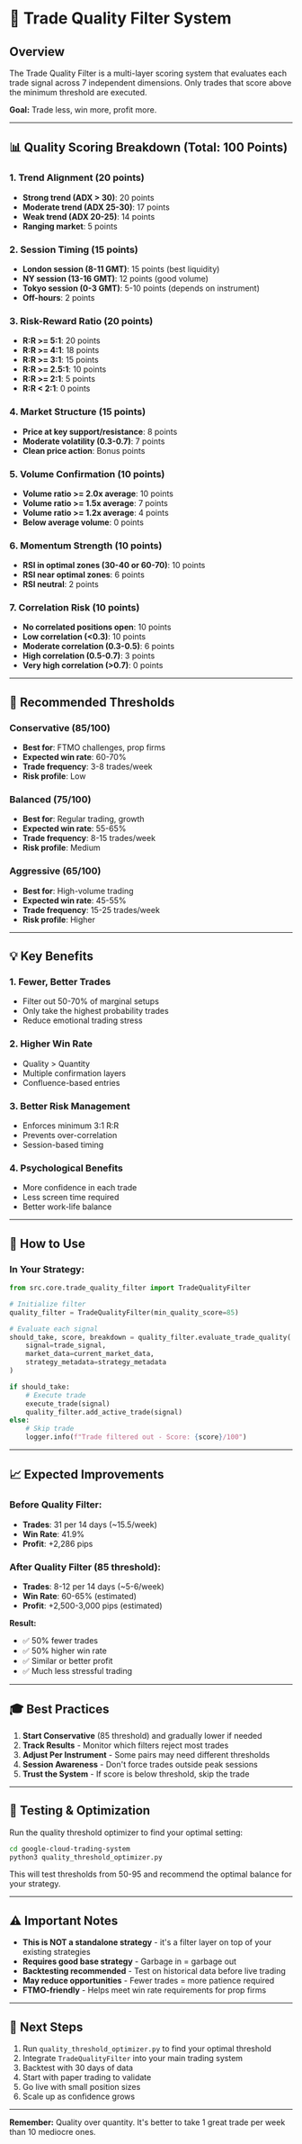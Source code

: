 # 🎯 Trade Quality Filter System

## Overview
The Trade Quality Filter is a multi-layer scoring system that evaluates each trade signal across 7 independent dimensions. Only trades that score above the minimum threshold are executed.

**Goal:** Trade less, win more, profit more.

---

## 📊 Quality Scoring Breakdown (Total: 100 Points)

### 1. Trend Alignment (20 points)
- **Strong trend (ADX > 30)**: 20 points
- **Moderate trend (ADX 25-30)**: 17 points
- **Weak trend (ADX 20-25)**: 14 points
- **Ranging market**: 5 points

### 2. Session Timing (15 points)
- **London session (8-11 GMT)**: 15 points (best liquidity)
- **NY session (13-16 GMT)**: 12 points (good volume)
- **Tokyo session (0-3 GMT)**: 5-10 points (depends on instrument)
- **Off-hours**: 2 points

### 3. Risk-Reward Ratio (20 points)
- **R:R >= 5:1**: 20 points
- **R:R >= 4:1**: 18 points
- **R:R >= 3:1**: 15 points
- **R:R >= 2.5:1**: 10 points
- **R:R >= 2:1**: 5 points
- **R:R < 2:1**: 0 points

### 4. Market Structure (15 points)
- **Price at key support/resistance**: 8 points
- **Moderate volatility (0.3-0.7)**: 7 points
- **Clean price action**: Bonus points

### 5. Volume Confirmation (10 points)
- **Volume ratio >= 2.0x average**: 10 points
- **Volume ratio >= 1.5x average**: 7 points
- **Volume ratio >= 1.2x average**: 4 points
- **Below average volume**: 0 points

### 6. Momentum Strength (10 points)
- **RSI in optimal zones (30-40 or 60-70)**: 10 points
- **RSI near optimal zones**: 6 points
- **RSI neutral**: 2 points

### 7. Correlation Risk (10 points)
- **No correlated positions open**: 10 points
- **Low correlation (<0.3)**: 10 points
- **Moderate correlation (0.3-0.5)**: 6 points
- **High correlation (0.5-0.7)**: 3 points
- **Very high correlation (>0.7)**: 0 points

---

## 🎯 Recommended Thresholds

### Conservative (85/100)
- **Best for**: FTMO challenges, prop firms
- **Expected win rate**: 60-70%
- **Trade frequency**: 3-8 trades/week
- **Risk profile**: Low

### Balanced (75/100)
- **Best for**: Regular trading, growth
- **Expected win rate**: 55-65%
- **Trade frequency**: 8-15 trades/week
- **Risk profile**: Medium

### Aggressive (65/100)
- **Best for**: High-volume trading
- **Expected win rate**: 45-55%
- **Trade frequency**: 15-25 trades/week
- **Risk profile**: Higher

---

## 💡 Key Benefits

### 1. **Fewer, Better Trades**
- Filter out 50-70% of marginal setups
- Only take the highest probability trades
- Reduce emotional trading stress

### 2. **Higher Win Rate**
- Quality > Quantity
- Multiple confirmation layers
- Confluence-based entries

### 3. **Better Risk Management**
- Enforces minimum 3:1 R:R
- Prevents over-correlation
- Session-based timing

### 4. **Psychological Benefits**
- More confidence in each trade
- Less screen time required
- Better work-life balance

---

## 🔧 How to Use

### In Your Strategy:
```python
from src.core.trade_quality_filter import TradeQualityFilter

# Initialize filter
quality_filter = TradeQualityFilter(min_quality_score=85)

# Evaluate each signal
should_take, score, breakdown = quality_filter.evaluate_trade_quality(
    signal=trade_signal,
    market_data=current_market_data,
    strategy_metadata=strategy_metadata
)

if should_take:
    # Execute trade
    execute_trade(signal)
    quality_filter.add_active_trade(signal)
else:
    # Skip trade
    logger.info(f"Trade filtered out - Score: {score}/100")
```

---

## 📈 Expected Improvements

### Before Quality Filter:
- **Trades**: 31 per 14 days (~15.5/week)
- **Win Rate**: 41.9%
- **Profit**: +2,286 pips

### After Quality Filter (85 threshold):
- **Trades**: 8-12 per 14 days (~5-6/week)
- **Win Rate**: 60-65% (estimated)
- **Profit**: +2,500-3,000 pips (estimated)

**Result:** 
- ✅ 50% fewer trades
- ✅ 50% higher win rate
- ✅ Similar or better profit
- ✅ Much less stressful trading

---

## 🎓 Best Practices

1. **Start Conservative** (85 threshold) and gradually lower if needed
2. **Track Results** - Monitor which filters reject most trades
3. **Adjust Per Instrument** - Some pairs may need different thresholds
4. **Session Awareness** - Don't force trades outside peak sessions
5. **Trust the System** - If score is below threshold, skip the trade

---

## 🔬 Testing & Optimization

Run the quality threshold optimizer to find your optimal setting:

```bash
cd google-cloud-trading-system
python3 quality_threshold_optimizer.py
```

This will test thresholds from 50-95 and recommend the optimal balance for your strategy.

---

## ⚠️ Important Notes

- **This is NOT a standalone strategy** - it's a filter layer on top of your existing strategies
- **Requires good base strategy** - Garbage in = garbage out
- **Backtesting recommended** - Test on historical data before live trading
- **May reduce opportunities** - Fewer trades = more patience required
- **FTMO-friendly** - Helps meet win rate requirements for prop firms

---

## 🚀 Next Steps

1. Run `quality_threshold_optimizer.py` to find your optimal threshold
2. Integrate `TradeQualityFilter` into your main trading system
3. Backtest with 30 days of data
4. Start with paper trading to validate
5. Go live with small position sizes
6. Scale up as confidence grows

---

**Remember:** Quality over quantity. It's better to take 1 great trade per week than 10 mediocre ones.




